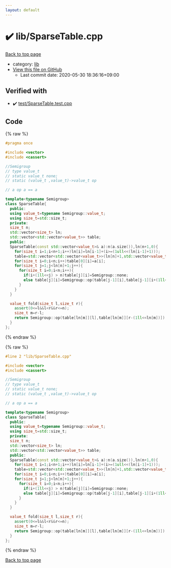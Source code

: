 ```yaml
---
layout: default
---
```


<!-- mathjax config similar to math.stackexchange -->
<script type="text/javascript" async
  src="https://cdnjs.cloudflare.com/ajax/libs/mathjax/2.7.5/MathJax.js?config=TeX-MML-AM_CHTML">
</script>
<script type="text/x-mathjax-config">
  MathJax.Hub.Config({
    TeX: { equationNumbers: { autoNumber: "AMS" }},
    tex2jax: {
      inlineMath: [ ['$','$'] ],
      processEscapes: true
    },
    "HTML-CSS": { matchFontHeight: false },
    displayAlign: "left",
    displayIndent: "2em"
  });
</script>

<script type="text/javascript" src="https://cdnjs.cloudflare.com/ajax/libs/jquery/3.4.1/jquery.min.js"></script>
<script src="https://cdn.jsdelivr.net/npm/jquery-balloon-js@1.1.2/jquery.balloon.min.js" integrity="sha256-ZEYs9VrgAeNuPvs15E39OsyOJaIkXEEt10fzxJ20+2I=" crossorigin="anonymous"></script>
<script type="text/javascript" src="../../assets/js/copy-button.js"></script>
<link rel="stylesheet" href="../../assets/css/copy-button.css" />


# :heavy_check_mark: lib/SparseTable.cpp

<a href="../../index.html">Back to top page</a>

* category: <a href="../../index.html#e8acc63b1e238f3255c900eed37254b8">lib</a>
* <a href="{{ site.github.repository_url }}/blob/master/lib/SparseTable.cpp">View this file on GitHub</a>
    - Last commit date: 2020-05-30 18:36:16+09:00




## Verified with

* :heavy_check_mark: <a href="../../verify/test/SparseTable.test.cpp.html">test/SparseTable.test.cpp</a>


## Code

<a id="unbundled"></a>
{% raw %}
```cpp
#pragma once

#include <vector>
#include <cassert>

//Semigroup
// type value_t 
// static value_t none;
// static (value_t ,value_t)->value_t op

// a op a == a

template<typename Semigroup>
class SparseTable{
  public:
  using value_t=typename Semigroup::value_t;
  using size_t=std::size_t;
  private:
  size_t n;
  std::vector<size_t> ln;
  std::vector<std::vector<value_t>> table;
  public:
  SparseTable(const std::vector<value_t>& a):n(a.size()),ln(n+1,0){
    for(size_t i=1;i<n+1;i++)ln[i]=ln[i-1]+(i>=(1ull<<(ln[i-1]+1)));
    table=std::vector<std::vector<value_t>>(ln[n]+1,std::vector<value_t>(n,Semigroup::none));
    for(size_t i=0;i<n;i++)table[0][i]=a[i];
    for(size_t j=1;j<ln[n]+1;j++){
      for(size_t i=0;i<n;i++){
        if(i+(1ll<<j) > n)table[j][i]=Semigroup::none;
        else table[j][i]=Semigroup::op(table[j-1][i],table[j-1][i+(1ll<<(j-1))]);
      }
    }
  }

  value_t fold(size_t l,size_t r){
    assert(0<=l&&l<r&&r<=n);
    size_t m=r-l;
    return Semigroup::op(table[ln[m]][l],table[ln[m]][r-(1ll<<ln[m])]);
  }
};
```
{% endraw %}

<a id="bundled"></a>
{% raw %}
```cpp
#line 2 "lib/SparseTable.cpp"

#include <vector>
#include <cassert>

//Semigroup
// type value_t 
// static value_t none;
// static (value_t ,value_t)->value_t op

// a op a == a

template<typename Semigroup>
class SparseTable{
  public:
  using value_t=typename Semigroup::value_t;
  using size_t=std::size_t;
  private:
  size_t n;
  std::vector<size_t> ln;
  std::vector<std::vector<value_t>> table;
  public:
  SparseTable(const std::vector<value_t>& a):n(a.size()),ln(n+1,0){
    for(size_t i=1;i<n+1;i++)ln[i]=ln[i-1]+(i>=(1ull<<(ln[i-1]+1)));
    table=std::vector<std::vector<value_t>>(ln[n]+1,std::vector<value_t>(n,Semigroup::none));
    for(size_t i=0;i<n;i++)table[0][i]=a[i];
    for(size_t j=1;j<ln[n]+1;j++){
      for(size_t i=0;i<n;i++){
        if(i+(1ll<<j) > n)table[j][i]=Semigroup::none;
        else table[j][i]=Semigroup::op(table[j-1][i],table[j-1][i+(1ll<<(j-1))]);
      }
    }
  }

  value_t fold(size_t l,size_t r){
    assert(0<=l&&l<r&&r<=n);
    size_t m=r-l;
    return Semigroup::op(table[ln[m]][l],table[ln[m]][r-(1ll<<ln[m])]);
  }
};

```
{% endraw %}

<a href="../../index.html">Back to top page</a>

